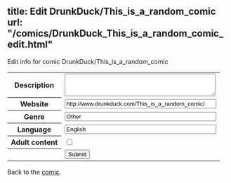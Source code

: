title: Edit DrunkDuck/This_is_a_random_comic
url: "/comics/DrunkDuck_This_is_a_random_comic_edit.html"
---
Edit info for comic DrunkDuck/This_is_a_random_comic

<form name="comic" action="http://gaepostmail.appspot.com/comic/" method="post">
<table class="comicinfo">
<tr>
<th>Description</th><td><textarea name="description" cols="40" rows="3"></textarea></td>
</tr>
<tr>
<th>Website</th><td><input type="text" name="url" value="http://www.drunkduck.com/This_is_a_random_comic/" size="40"/></td>
</tr>
<tr>
<th>Genre</th><td><input type="text" name="genre" value="Other" size="40"/></td>
</tr>
<tr>
<th>Language</th><td><input type="text" name="language" value="English" size="40"/></td>
</tr>
<tr>
<th>Adult content</th><td><input type="checkbox" name="adult" value="adult" /></td>
</tr>
<tr>
<th></th><td>
<input type="hidden" name="comic" value="DrunkDuck_This_is_a_random_comic" />
<input type="submit" name="submit" value="Submit" />
</td>
</tr>
</table>
</form>

Back to the [comic](DrunkDuck_This_is_a_random_comic.html).
